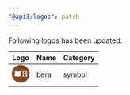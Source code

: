 ```yaml
---
"@api3/logos": patch
---
```


Following logos has been updated:

|Logo|Name|Category|
|---|---|---|
|<img src="./raw/symbols/bera.svg" width="36" alt="">|bera|symbol|

